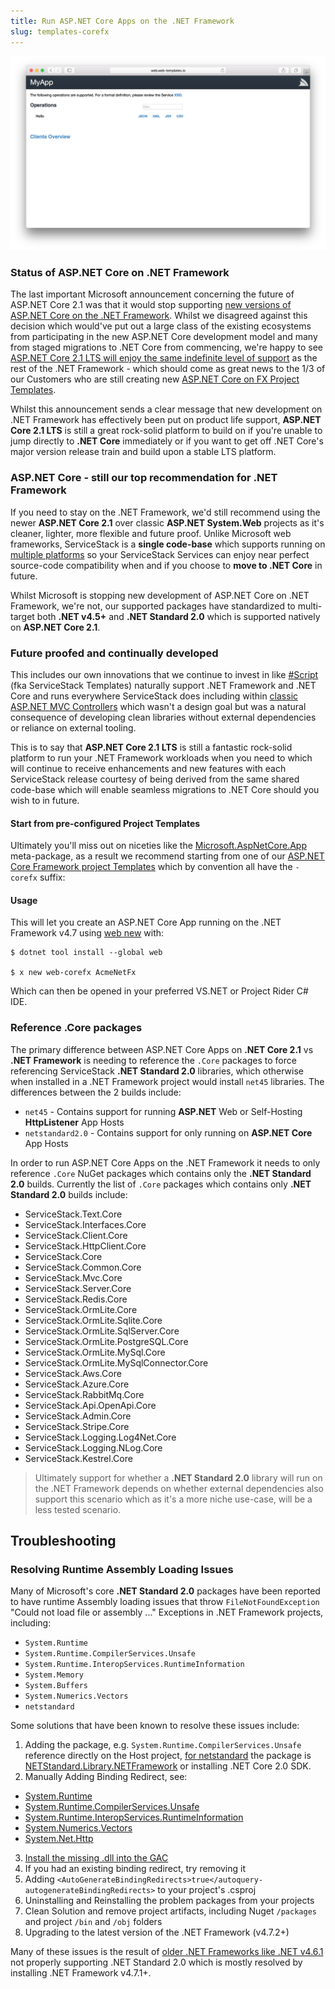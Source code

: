 ```yaml
---
title: Run ASP.NET Core Apps on the .NET Framework
slug: templates-corefx
---
```


![](https://raw.githubusercontent.com/ServiceStack/Assets/master/csharp-templates/web.png)

### Status of ASP.NET Core on .NET Framework

The last important Microsoft announcement concerning the future of ASP.NET Core 2.1 was that it would stop supporting 
[new versions of ASP.NET Core on the .NET Framework](https://github.com/aspnet/AspNetCore/issues/3753).
Whilst we disagreed against this decision which would've put out a large class of the existing ecosystems from participating 
in the new ASP.NET Core development model and many from staged migrations to .NET Core from commencing, we're happy to see 
[ASP.NET Core 2.1 LTS will enjoy the same indefinite level of support](https://github.com/aspnet/AspNetCore/issues/3753#issuecomment-438046364)
as the rest of the .NET Framework - which should come as great news to the 1/3 of our Customers who are still creating new 
[ASP.NET Core on FX Project Templates](https://github.com/NetFrameworkCoreTemplates).

Whilst this announcement sends a clear message that new development on .NET Framework has effectively been put on product life support, 
**ASP.NET Core 2.1 LTS** is still a great rock-solid platform to build on if you're unable to jump directly to **.NET Core** immediately or 
if you want to get off .NET Core's major version release train and build upon a stable LTS platform.

### ASP.NET Core - still our top recommendation for .NET Framework

If you need to stay on the .NET Framework, we'd still recommend using the newer **ASP.NET Core 2.1** over classic **ASP.NET System.Web** projects
as it's cleaner, lighter, more flexible and future proof. Unlike Microsoft web frameworks, ServiceStack is a **single code-base** which 
supports running on [multiple platforms](/why-servicestack#multiple-hosting-options) so your ServiceStack Services can enjoy near perfect 
source-code compatibility when and if you choose to **move to .NET Core** in future.

Whilst Microsoft is stopping new development of ASP.NET Core on .NET Framework, we're not, our supported packages have standardized to
multi-target both **.NET v4.5+** and **.NET Standard 2.0** which is supported natively on **ASP.NET Core 2.1**.

### Future proofed and continually developed

This includes our own innovations that we continue to invest in like [#Script](https://sharpscript.net) (fka ServiceStack Templates) naturally support 
.NET Framework and .NET Core and runs everywhere ServiceStack does including within [classic ASP.NET MVC Controllers](https://sharpscript.net/docs/mvc-netcore)
which wasn't a design goal but was a natural consequence of developing clean libraries without external dependencies or reliance on external tooling.

This is to say that **ASP.NET Core 2.1 LTS** is still a fantastic rock-solid platform to run your .NET Framework workloads when you need to
which will continue to receive enhancements and new features with each ServiceStack release courtesy of being derived from the same 
shared code-base which will enable seamless migrations to .NET Core should you wish to in future.

#### Start from pre-configured Project Templates

Ultimately you'll miss out on niceties like the [Microsoft.AspNetCore.App](https://www.nuget.org/packages/Microsoft.AspNetCore.App)
meta-package, as a result we recommend starting from one of our [ASP.NET Core Framework project Templates](https://github.com/NetFrameworkCoreTemplates) 
which by convention all have the `-corefx` suffix: 

<webNewCorefxMd></webNewCorefxMd>

#### Usage

This will let you create an ASP.NET Core App running on the .NET Framework v4.7 using [web new](/web-new) with:

    $ dotnet tool install --global web 

    $ x new web-corefx AcmeNetFx

Which can then be opened in your preferred VS.NET or Project Rider C# IDE.

### Reference .Core packages

The primary difference between ASP.NET Core Apps on **.NET Core 2.1** vs **.NET Framework** is needing to reference the `.Core` packages to force referencing ServiceStack **.NET Standard 2.0** libraries, which otherwise when installed in a .NET Framework project would install `net45` libraries. The differences between the 2 builds include:

  - `net45` - Contains support for running **ASP.NET** Web or Self-Hosting **HttpListener** App Hosts
  - `netstandard2.0` - Contains support for only running on **ASP.NET Core** App Hosts

In order to run ASP.NET Core Apps on the .NET Framework it needs to only reference `.Core` NuGet packages which contains only the **.NET Standard 2.0** builds. Currently the list of `.Core` packages which contains only **.NET Standard 2.0** builds include:

 - ServiceStack.Text.Core
 - ServiceStack.Interfaces.Core
 - ServiceStack.Client.Core
 - ServiceStack.HttpClient.Core
 - ServiceStack.Core
 - ServiceStack.Common.Core
 - ServiceStack.Mvc.Core
 - ServiceStack.Server.Core
 - ServiceStack.Redis.Core
 - ServiceStack.OrmLite.Core
 - ServiceStack.OrmLite.Sqlite.Core
 - ServiceStack.OrmLite.SqlServer.Core
 - ServiceStack.OrmLite.PostgreSQL.Core
 - ServiceStack.OrmLite.MySql.Core
 - ServiceStack.OrmLite.MySqlConnector.Core
 - ServiceStack.Aws.Core
 - ServiceStack.Azure.Core
 - ServiceStack.RabbitMq.Core
 - ServiceStack.Api.OpenApi.Core
 - ServiceStack.Admin.Core
 - ServiceStack.Stripe.Core
 - ServiceStack.Logging.Log4Net.Core
 - ServiceStack.Logging.NLog.Core
 - ServiceStack.Kestrel.Core

> Ultimately support for whether a **.NET Standard 2.0** library will run on the .NET Framework depends on whether external dependencies also support this scenario which as it's a more niche use-case, will be a less tested scenario. 

## Troubleshooting

### Resolving Runtime Assembly Loading Issues

Many of Microsoft's core **.NET Standard 2.0** packages have been reported to have runtime Assembly loading issues 
that throw `FileNotFoundException` "Could not load file or assembly ..." Exceptions in .NET Framework projects, including:

 - `System.Runtime`
 - `System.Runtime.CompilerServices.Unsafe`
 - `System.Runtime.InteropServices.RuntimeInformation`
 - `System.Memory`
 - `System.Buffers`
 - `System.Numerics.Vectors`
 - `netstandard`

Some solutions that have been known to resolve these issues include:

 1. Adding the package, e.g. `System.Runtime.CompilerServices.Unsafe` reference directly on the Host project,
[for netstandard](https://github.com/dotnet/standard/issues/328#issuecomment-299577190) the package is [NETStandard.Library.NETFramework](https://www.nuget.org/packages/NETStandard.Library.NETFramework) or installing .NET Core 2.0 SDK.
 2. Manually Adding Binding Redirect, see:
   - [System.Runtime](https://stackoverflow.com/a/52250140/85785)
   - [System.Runtime.CompilerServices.Unsafe](https://stackoverflow.com/a/55329952/85785)
   - [System.Runtime.InteropServices.RuntimeInformation](https://stackoverflow.com/a/52637120/85785)
   - [System.Numerics.Vectors](https://github.com/dotnet/corefx/issues/30106#issuecomment-395248278)
   - [System.Net.Http](https://stackoverflow.com/a/48867478/85785)
 3. [Install the missing .dll into the GAC](https://stackoverflow.com/a/62770487/85785)
 4. If you had an existing binding redirect, try removing it
 5. Adding `<AutoGenerateBindingRedirects>true</autoquery-autogenerateBindingRedirects>` to your project's .csproj 
 6. Uninstalling and Reinstalling the problem packages from your projects
 7. Clean Solution and remove project artifacts, including Nuget `/packages` and project `/bin` and `/obj` folders
 8. Upgrading to the latest version of the .NET Framework (v4.7.2+)

Many of these issues is the result of [older .NET Frameworks like .NET v4.6.1](https://github.com/dotnet/standard/issues/481)
not properly supporting .NET Standard 2.0 which is mostly resolved by installing .NET Framework v4.7.1+.

